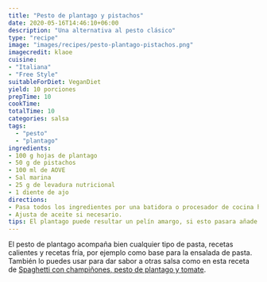 ```yaml
---
title: "Pesto de plantago y pistachos"
date: 2020-05-16T14:46:10+06:00
description: "Una alternativa al pesto clásico"
type: "recipe"
image: "images/recipes/pesto-plantago-pistachos.png"
imagecredit: klaoe
cuisine: 
- "Italiana"
- "Free Style"
suitableForDiet: VeganDiet
yield: 10 porciones
prepTime: 10
cookTime: 
totalTime: 10
categories: salsa 
tags:
  - "pesto"
  - "plantago"
ingredients:
- 100 g hojas de plantago
- 50 g de pistachos
- 100 ml de AOVE
- Sal marina
- 25 g de levadura nutricional
- 1 diente de ajo
directions:
- Pasa todos los ingredientes por una batidora o procesador de cocina hasta obtener un pesto homogéneo. 
- Ajusta de aceite si necesario.
tips: El plantago puede resultar un pelín amargo, si esto pasara añade unas gotas de limón y un par de cucharaditas más de levadura nutricional.
--- 
```

El pesto de plantago acompaña bien cualquier tipo de pasta, recetas calientes y recetas fría, por ejemplo como base para la ensalada de pasta. También lo puedes usar para dar sabor a otras salsa como en esta receta de [Spaghetti con champiñones, pesto de plantago y tomate](http://localhost:1313/receta-spaghetti-champiñones-pesto-plantago-tomate/).